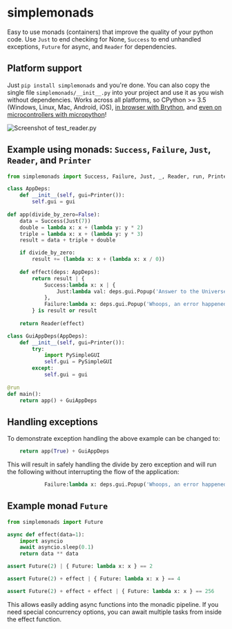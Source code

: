 # simplemonads

Easy to use monads (containers) that improve the quality of your python code. Use `Just` to end checking for None, `Success` to end unhandled exceptions, `Future` for async, and `Reader` for dependencies.

## Platform support

Just `pip install simplemonads` and you're done. You can also copy the single file `simplemonads/__init__.py` into your project and use it as you wish without dependencies. Works across all platforms, so CPython >= 3.5 (Windows, Linux, Mac, Android, iOS), [in browser with Brython](https://raw.githack.com/sdaves/simplemonads/main/tests/test_brython_standalone.html), and [even on microcontrollers with micropython](https://micropython.org)!

![Screenshot of test_reader.py](https://imgur.com/ZnAwyVc.png)


## Example using monads: `Success`, `Failure`, `Just`, `Reader`, and `Printer`

```python
from simplemonads import Success, Failure, Just, _, Reader, run, Printer

class AppDeps:
    def __init__(self, gui=Printer()):
        self.gui = gui
     
def app(divide_by_zero=False):                      
    data = Success(Just(7))     
    double = lambda x: x + (lambda y: y * 2)
    triple = lambda x: x + (lambda y: y * 3)
    result = data + triple + double  

    if divide_by_zero:
        result += (lambda x: x + (lambda x: x / 0))
    
    def effect(deps: AppDeps):
        return result | {
            Success:lambda x: x | {
                Just:lambda val: deps.gui.Popup('Answer to the Universe: ' + str(val))
            },
            Failure:lambda x: deps.gui.Popup('Whoops, an error happened: ' + x)
        } is result or result
    
    return Reader(effect)

class GuiAppDeps(AppDeps):
    def __init__(self, gui=Printer()):
        try:
            import PySimpleGUI
            self.gui = PySimpleGUI                        
        except:
            self.gui = gui
  
@run 
def main():        
    return app() + GuiAppDeps 
```

## Handling exceptions

To demonstrate exception handling the above example can be changed to:

```python
    return app(True) + GuiAppDeps
```

This will result in safely handling the divide by zero exception and will run the following without interrupting the flow of the application:

```python
            Failure:lambda x: deps.gui.Popup('Whoops, an error happened: ' + x)
```

## Example monad `Future`

```python
from simplemonads import Future

async def effect(data=1):
    import asyncio
    await asyncio.sleep(0.1)
    return data ** data

assert Future(2) | { Future: lambda x: x } == 2

assert Future(2) + effect | { Future: lambda x: x } == 4

assert Future(2) + effect + effect | { Future: lambda x: x } == 256

```

This allows easily adding async functions into the monadic pipeline. If you need special concurrency options, you can await multiple tasks from inside the effect function.
